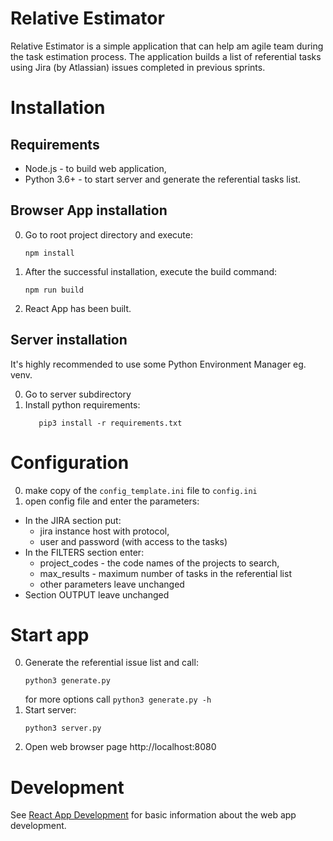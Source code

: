 # Relative Estimator

Relative Estimator is a simple application that can help am agile team during the task estimation process.
The application builds a list of referential tasks using Jira (by Atlassian) issues completed in previous sprints.

# Installation

## Requirements
* Node.js - to build web application, 
* Python 3.6+ - to start server and generate the referential tasks list.

## Browser App installation
0. Go to root project directory and execute:
    ```
    npm install
    ```
0. After the successful installation, execute the build command:
    ```
    npm run build
    ```
0. React App has been built.

## Server installation
It's highly recommended to use some Python Environment Manager eg. venv.

0. Go to server subdirectory
0. Install python requirements:
    ```
       pip3 install -r requirements.txt
    ```
   
# Configuration
0. make copy of the `config_template.ini` file to `config.ini`
0. open config file and enter the parameters:
-  In the JIRA section put:
    - jira instance host with protocol, 
    - user and password (with access to the tasks)
- In the FILTERS section enter:
    - project_codes - the code names of the projects to search, 
    - max_results - maximum number of tasks in the referential list
    - other parameters leave unchanged 
- Section OUTPUT leave unchanged

# Start app
0. Generate the referential issue list and call:
    ```
    python3 generate.py
    ```
   for more options call `python3 generate.py -h`
0. Start server:
    ```
    python3 server.py
    ```
0. Open web browser page http://localhost:8080

# Development
See [React App Development](docs/ReactAppDevelopment.md) for basic information about the web app development.